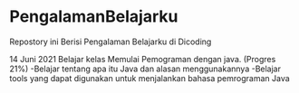 # PengalamanBelajarku
Repostory ini Berisi Pengalaman Belajarku di Dicoding

14 Juni 2021
Belajar kelas Memulai Pemograman dengan java.
(Progres 21%)
  -Belajar tentang apa itu Java dan alasan menggunakannya
  -Belajar tools yang dapat digunakan untuk menjalankan bahasa pemrograman Java
